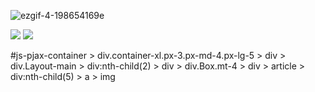 ![ezgif-4-198654169e](https://user-images.githubusercontent.com/92919697/158129322-2403dc29-39ce-4ed5-aab2-13feacc46f79.gif)

<img src="https://github-readme-stats.vercel.app/api?username=neyaznafiz&show_icons=true&theme=light&line_height=33"> <img src="https://github-readme-stats.vercel.app/api/top-langs/?username=neyaznafiz&theme=light&hide_langs_below=1">

#js-pjax-container > div.container-xl.px-3.px-md-4.px-lg-5 > div > div.Layout-main > div:nth-child(2) > div > div.Box.mt-4 > div > article > div:nth-child(5) > a > img
